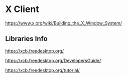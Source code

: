 # X Client

https://www.x.org/wiki/Building_the_X_Window_System/

## Libraries Info
https://xcb.freedesktop.org/

https://xcb.freedesktop.org/DevelopersGuide/

https://xcb.freedesktop.org/tutorial/

